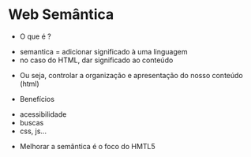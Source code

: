
# Web Semântica

* O que é ?
- semantica = adicionar significado à uma linguagem
- no caso do HTML, dar significado ao conteúdo

* Ou seja, controlar a organização e apresentação do nosso conteúdo (html)

* Benefícios
- acessibilidade
- buscas
- css, js...

* Melhorar a semântica é o foco do HMTL5



